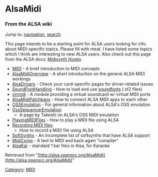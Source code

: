AlsaMidi
========

### From the ALSA wiki

Jump to: [navigation](#mw-head), [search](#p-search)

This page intends to be a starting point for ALSA users looking for info
about MIDI-specific topics. Please fill with meat. I have listed some
topics which I think are interesting to new ALSA users. Also check out
this page from the ALSA docs: [Midisynth
Howto](http://linux-sound.org/quick-toots/4-sequencers_and_softsynths/quick-toot-midisynth_howto.html)

-   [MIDI](/MIDI "MIDI") - A brief introduction to MIDI concepts
-   [AlsaMidiOverview](/AlsaMidiOverview "AlsaMidiOverview") - A short
    introduction on the general ALSA MIDI workings
-   [AlsaDrivers](/AlsaDrivers "AlsaDrivers") - Check your card-specific
    pages for driver-related issues
-   [SoundFontHandling](/SoundFontHandling "SoundFontHandling") - How to
    load and use [soundfonts](/Soundfont "Soundfont") (.sf2 files)
-   [virmidi](/Virmidi "Virmidi") - A module providing a virtual
    soundcard w/ virtual MIDI ports
-   [AlsaMidiPatchbays](/AlsaMidiPatchbays "AlsaMidiPatchbays") - How to
    connect ALSA MIDI apps to each other
-   [OSSEmulation](/OSSEmulation "OSSEmulation") - For general
    information about ALSA's OSS emulation
-   [OssSequencerEmulation](/OssSequencerEmulation "OssSequencerEmulation")
    - A page by Takeshi on ALSA's OSS MIDI emulation
-   [PlayingMIDIFiles](/PlayingMIDIFiles "PlayingMIDIFiles") - How to
    play a MIDI file using ALSA
-   [Recording MIDI files](/Recording_MIDI_files "Recording MIDI files")
    - How to record a MIDI file using ALSA
-   [SoftSynths](/SoftSynths "SoftSynths") - An incomplete list of
    softsynths that have ALSA support
-   [MidiComp](/MidiComp "MidiComp") - A text to MIDI and back again
    "compiler"
-   [AlsaKar](/AlsaKar "AlsaKar") - standard \*.kar files in Alsa, for
    Karaoke

Retrieved from
"[http://alsa.opensrc.org/AlsaMidi](http://alsa.opensrc.org/AlsaMidi)"

[Category](/Special:Categories "Special:Categories"):
[MIDI](/Category:MIDI "Category:MIDI")

